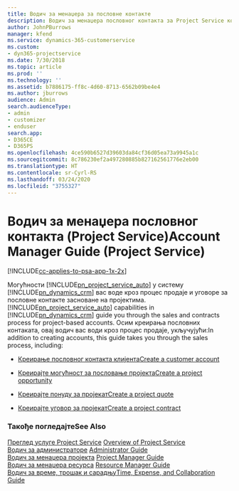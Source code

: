 ```yaml
---
title: Водич за менаџера за пословне контакте
description: Водич за менаџера пословног контакта за Project Service који вас води кроз процес продаје и уговора за пословне контакте засноване на пројектима
author: JohnPBurrows
manager: kfend
ms.service: dynamics-365-customerservice
ms.custom:
- dyn365-projectservice
ms.date: 7/30/2018
ms.topic: article
ms.prod: ''
ms.technology: ''
ms.assetid: b7886175-ff8c-4d60-8713-6562b09be4e4
ms.author: jburrows
audience: Admin
search.audienceType:
- admin
- customizer
- enduser
search.app:
- D365CE
- D365PS
ms.openlocfilehash: 4ce590b6527d39603da84cf36d05ea73a9945a1c
ms.sourcegitcommit: 8c786230ef2a497280885b827162561776e2eb00
ms.translationtype: HT
ms.contentlocale: sr-Cyrl-RS
ms.lasthandoff: 03/24/2020
ms.locfileid: "3755327"
---
```

# <a name="account-manager-guide-project-service"></a><span data-ttu-id="841db-103">Водич за менаџера пословног контакта (Project Service)</span><span class="sxs-lookup"><span data-stu-id="841db-103">Account Manager Guide (Project Service)</span></span>

[!INCLUDE[cc-applies-to-psa-app-1x-2x](../includes/cc-applies-to-psa-app-1x-2x.md)]

<span data-ttu-id="841db-104">Могућности [!INCLUDE[pn_project_service_auto](../includes/pn-project-service-auto.md)] у систему [!INCLUDE[pn_dynamics_crm](../includes/pn-dynamics-crm.md)] вас воде кроз процес продаје и уговоре за пословне контакте засноване на пројектима.</span><span class="sxs-lookup"><span data-stu-id="841db-104">[!INCLUDE[pn_project_service_auto](../includes/pn-project-service-auto.md)] capabilities in [!INCLUDE[pn_dynamics_crm](../includes/pn-dynamics-crm.md)] guide you through the sales and contracts process for project-based accounts.</span></span> <span data-ttu-id="841db-105">Осим креирања пословних контаката, овај водич вас води кроз процес продаје, укључујући:</span><span class="sxs-lookup"><span data-stu-id="841db-105">In addition to creating accounts, this guide takes you through the sales process, including:</span></span>  
  
-   [<span data-ttu-id="841db-106">Креирање пословног контакта клијента</span><span class="sxs-lookup"><span data-stu-id="841db-106">Create a customer account</span></span>](../project-service/create-customer-account.md)  
  
-   [<span data-ttu-id="841db-107">Креирајте могућност за пословање пројекта</span><span class="sxs-lookup"><span data-stu-id="841db-107">Create a project opportunity</span></span>](../project-service/create-project-opportunity.md)  
  
-   [<span data-ttu-id="841db-108">Креирајте понуду за пројекат</span><span class="sxs-lookup"><span data-stu-id="841db-108">Create a project quote</span></span>](../project-service/create-project-quote.md)  
  
-   [<span data-ttu-id="841db-109">Креирајте уговор за пројекат</span><span class="sxs-lookup"><span data-stu-id="841db-109">Create a project contract</span></span>](../project-service/create-project-contract.md)  
  
  
### <a name="see-also"></a><span data-ttu-id="841db-110">Такође погледајте</span><span class="sxs-lookup"><span data-stu-id="841db-110">See Also</span></span>  
 <span data-ttu-id="841db-111">[Преглед услуге Project Service](../project-service/overview.md) </span><span class="sxs-lookup"><span data-stu-id="841db-111">[Overview of Project Service](../project-service/overview.md) </span></span>  
 <span data-ttu-id="841db-112">[Водич за администраторе](../project-service/admin-guide.md) </span><span class="sxs-lookup"><span data-stu-id="841db-112">[Administrator Guide](../project-service/admin-guide.md) </span></span>  
 <span data-ttu-id="841db-113">[Водич за менаџера пројекта](../project-service/project-manager-guide.md) </span><span class="sxs-lookup"><span data-stu-id="841db-113">[Project Manager Guide](../project-service/project-manager-guide.md) </span></span>  
 <span data-ttu-id="841db-114">[Водич за менаџера ресурса](../project-service/resource-manager-guide.md) </span><span class="sxs-lookup"><span data-stu-id="841db-114">[Resource Manager Guide](../project-service/resource-manager-guide.md) </span></span>  
 [<span data-ttu-id="841db-115">Водич за време, трошак и сарадњу</span><span class="sxs-lookup"><span data-stu-id="841db-115">Time, Expense, and Collaboration Guide</span></span>](../project-service/time-expense-collaboration-guide.md)
